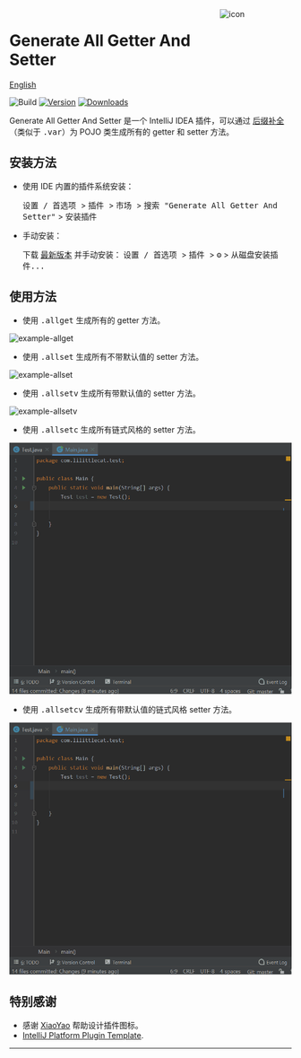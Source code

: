 <img src="src/main/resources/META-INF/pluginIcon.svg" align="right" width="128" height="128" alt="icon"/>

# Generate All Getter And Setter

[English](README.md)

![Build](https://github.com/LiLittleCat/intellij-generate-all-getter-and-setter/workflows/Build/badge.svg)
[![Version](https://img.shields.io/jetbrains/plugin/v/18969-generate-all-getter-and-setter.svg)](https://plugins.jetbrains.com/plugin/18969-generate-all-getter-and-setter)
[![Downloads](https://img.shields.io/jetbrains/plugin/d/18969-generate-all-getter-and-setter.svg)](https://plugins.jetbrains.com/plugin/18969-generate-all-getter-and-setter)

Generate All Getter And Setter 是一个 IntelliJ IDEA 插件，可以通过 [后缀补全](https://www.jetbrains.com/help/idea/settings-postfix-completion.html)（类似于 <kbd>.var</kbd>）为 POJO 类生成所有的 getter 和 setter 方法。

[comment]: <> (<!-- Plugin description -->)

[comment]: <> (This Fancy IntelliJ Platform Plugin is going to be your implementation of the brilliant ideas that you have.)

[comment]: <> (This specific section is a source for the [plugin.xml]&#40;/src/main/resources/META-INF/plugin.xml&#41; file which will be extracted by the [Gradle]&#40;/build.gradle.kts&#41; during the build process.)

[comment]: <> (To keep everything working, do not remove `<!-- ... -->` sections.)

[comment]: <> (<!-- Plugin description end -->)

## 安装方法

- 使用 IDE 内置的插件系统安装：

  <kbd> 设置 / 首选项 </kbd> > <kbd> 插件 </kbd> > <kbd> 市场 </kbd> > <kbd> 搜索 "Generate All Getter And Setter"</kbd> >
  <kbd> 安装插件 </kbd>

- 手动安装：

  下载 [最新版本](https://plugins.jetbrains.com/plugin/18969-generate-all-getter-and-setter/versions)
  并手动安装：
  <kbd> 设置 / 首选项 </kbd> > <kbd> 插件 </kbd> > <kbd>⚙️</kbd> > <kbd> 从磁盘安装插件...</kbd>

## 使用方法

- 使用 <kbd>.allget</kbd> 生成所有的 getter 方法。

![example-allget](example/generate-all-getter.gif)

- 使用 <kbd>.allset</kbd> 生成所有不带默认值的 setter 方法。

![example-allset](example/generate-all-setter-without-default-value.gif)

- 使用 <kbd>.allsetv</kbd> 生成所有带默认值的 setter 方法。

![example-allsetv](example/generate-all-setter-with-default-value.gif)

- 使用 <kbd>.allsetc</kbd> 生成所有链式风格的 setter 方法。

![example-allsetc](example/generate-all-setter-with-chain-style.gif)

- 使用 <kbd>.allsetcv</kbd> 生成所有带默认值的链式风格 setter 方法。

![example-allsetcv](example/generate-all-setter-with-default-value-and-chain-style.gif)

## 特别感谢

- 感谢 [XiaoYao][XiaoYao's link] 帮助设计插件图标。
- [IntelliJ Platform Plugin Template][template].

---

[XiaoYao's link]: https://space.bilibili.com/15765234
[JetBrains's link]: https://jb.gg/OpenSourceSupport
[template]: https://github.com/JetBrains/intellij-platform-plugin-template 